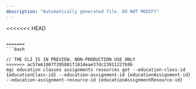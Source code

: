 ```yaml
---
description: "Automatically generated file. DO NOT MODIFY"
---
```


<<<<<<< HEAD
```cli

=======
```bash

// THE CLI IS IN PREVIEW. NON-PRODUCTION USE ONLY
>>>>>>> ac57e61007f395881f1814eae37dc23911227b9b
mgc education classes assignments resources get --education-class-id {educationClass-id} --education-assignment-id {educationAssignment-id} --education-assignment-resource-id {educationAssignmentResource-id}

```